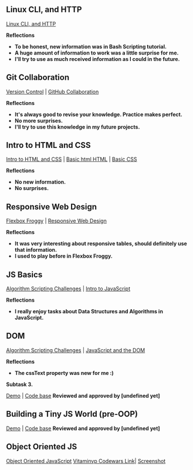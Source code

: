 ## Linux CLI, and HTTP

[Linux CLI, and HTTP](task_linux_cli/learn-the-command-line.jpg)

**Reflections**
 - **To be honest, new information was in Bash Scripting tutorial.**
 - **A huge amount of information to work was a little surprise for me.**
 - **I'll try to use as much received information as I could in the future.**
 
## Git Collaboration
 
 [Version Control](task_git_collaboration/Screenshot_Version-Control-with-Git-Udacity.jpg) |
 [GitHub Collaboration](task_git_collaboration/Screenshot_GitHub-Collaboration.jpg)

**Reflections**
 - **It's always good to revise your knowledge. Рractice makes perfect.**
 - **No more surprises.**
 - **I'll try to use this knowledge in my future projects.**
 
## Intro to HTML and CSS
 
 [Intro to HTML and CSS](task_html_css_intro/Screenshot-Intro-to-HTML-and-CSS.png) |
 [Basic html HTML](task_html_css_intro/basic-html-HTML-Academy.png) |
 [Basic CSS](task_html_css_intro/Screenshot_basic-css.png)
 
**Reflections**
 - **No new information.**
 - **No surprises.**
 
## Responsive Web Design
 
 [Flexbox Froggy](task_responsive_web_design/Screenshot_Flexbox_Froggy.png) |
 [Responsive Web Design](task_responsive_web_design/Screenshot_Responsive-Web-Design-Fundamentals.png)

 
**Reflections**
 - **It was very interesting about responsive tables, should definitely use that information.**
 - **I used to play before in Flexbox Froggy.**
 
## JS Basics
 
 [Algorithm Scripting Challenges](task_js_basics/Screenshot_algorithmScriptingChallenges.png) |
 [Intro to JavaScript](task_js_basics/Screenshot_Intro-to-JavaScript.png)
 
**Reflections**
 - **I really enjoy tasks about Data Structures and Algorithms in JavaScript.**
 
## DOM
  [Algorithm Scripting Challenges](task_js_basics/Screenshot_algorithmScriptingChallenges.png) | [JavaScript and the DOM](task_js_dom/Screenshot_1.png)
  
**Reflections**
  - **The cssText property was new for me :)**

**Subtask 3.**

[Demo](https://vitaminvp.github.io/kottans-frontend/task_js_dom/practical_task/index.html) | [Code base](https://github.com/Vitaminvp/kottans-frontend/tree/master/task_js_dom/practical_task)
 **Reviewed and approved by [undefined yet]**

## Building a Tiny JS World (pre-OOP)

[Demo](https://vitaminvp.github.io/a-tiny-JS-world/) | [Code base](https://github.com/Vitaminvp/a-tiny-JS-world)
**Reviewed and approved by [undefined yet]**

## Object Oriented JS

[Object Oriented JavaScript](task_js_oop/Screenshot_Object-Oriented-JavaScript.png)
[Vitaminvp Codewars Link](https://www.codewars.com/users/Vitaminvp)| [Screenshot](task_js_oop/Screenshot_Vitaminvp-Codewars.png)

